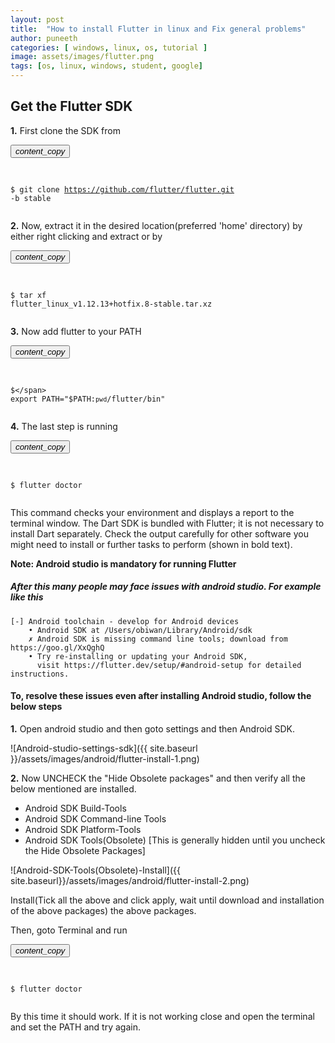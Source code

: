 ```yaml
---
layout: post
title:  "How to install Flutter in linux and Fix general problems"
author: puneeth
categories: [ windows, linux, os, tutorial ]
image: assets/images/flutter.png
tags: [os, linux, windows, student, google]
---
```


## Get the Flutter SDK

**1.** First clone the SDK from
<div class="highlight highlighter-rouge">
<div class="code-excerpt__code "><button class="code-excerpt__copy-btn btn" type="button" data-toggle="tooltip" title="" data-clipboard-text="git clone https://github.com/flutter/flutter.git -b stable" data-original-title="Copy code">  <i class="material-icons">content_copy</i></button>
<pre class="highlight">

<code><span class="gp">$</span> git clone https://github.com/flutter/flutter.git -b stable 
</code></pre>
</div>
</div>

**2.** Now, extract it in the desired location(preferred 'home' directory) by either right clicking and extract or by 
<div class="highlight highlighter-rouge">
<div class="code-excerpt__code "><button class="code-excerpt__copy-btn btn" type="button" data-toggle="tooltip" title="" data-clipboard-text="tar xf flutter_linux_v1.12.13+hotfix.8-stable.tar.xz" data-original-title="Copy code">  <i class="material-icons">content_copy</i></button>
<pre class="highlight">

<code><span class="gp">$</span> tar xf flutter_linux_v1.12.13+hotfix.8-stable.tar.xz
</code></pre>
</div>
</div>

**3.** Now add flutter to your PATH
<div class="highlight highlighter-rouge">
<div class="code-excerpt__code "><button class="code-excerpt__copy-btn btn" type="button" data-toggle="tooltip" title="" data-clipboard-text='export PATH="$PATH:`pwd`/flutter/bin"' data-original-title="Copy code">  <i class="material-icons">content_copy</i></button>
<pre class="highlight">

<code><span class="gp">$</span> export PATH="$PATH:`pwd`/flutter/bin"
</code></pre>
</div>
</div>

**4.** The last step is running
<div class="highlight highlighter-rouge">
<div class="code-excerpt__code "><button class="code-excerpt__copy-btn btn" type="button" data-toggle="tooltip" title="" data-clipboard-text="flutter doctor" data-original-title="Copy code">  <i class="material-icons">content_copy</i></button>
<pre class="highlight">

<code><span class="gp">$</span> flutter doctor
</code></pre>
</div>
</div>

This command checks your environment and displays a report to the terminal window. The Dart SDK is bundled with Flutter; it is not necessary to install Dart separately. Check the output carefully for other software you might need to install or further tasks to perform (shown in bold text).

**Note: Android studio is mandatory for running Flutter**

##### After this many people may face issues with android studio. For example like this
```
[-] Android toolchain - develop for Android devices
    • Android SDK at /Users/obiwan/Library/Android/sdk
    ✗ Android SDK is missing command line tools; download from https://goo.gl/XxQghQ
    • Try re-installing or updating your Android SDK,
      visit https://flutter.dev/setup/#android-setup for detailed instructions.
```

#### To, resolve these issues even after installing Android studio, follow the below steps

**1.** Open android studio and then goto settings and then Android SDK.

![Android-studio-settings-sdk]({{ site.baseurl }}/assets/images/android/flutter-install-1.png)

**2.** Now UNCHECK the "Hide Obsolete packages" and then verify all the below mentioned are installed.
+ Android SDK Build-Tools
+ Android SDK Command-line Tools
+ Android SDK Platform-Tools
+ Android SDK Tools(Obsolete) [This is generally hidden until you uncheck the Hide Obsolete Packages]

![Android-SDK-Tools(Obsolete)-Install]({{ site.baseurl}}/assets/images/android/flutter-install-2.png)

Install(Tick all the above and click apply, wait until download and installation of the above packages) the above packages.

Then, goto Terminal and run
<div class="highlight highlighter-rouge">
<div class="code-excerpt__code "><button class="code-excerpt__copy-btn btn" type="button" data-toggle="tooltip" title="" data-clipboard-text="flutter doctor" data-original-title="Copy code">  <i class="material-icons">content_copy</i></button>
<pre class="highlight">

<code><span class="gp">$</span> flutter doctor
</code></pre>
</div>
</div>

By this time it should work. If it is not working close and open the terminal and set the PATH and try again.
